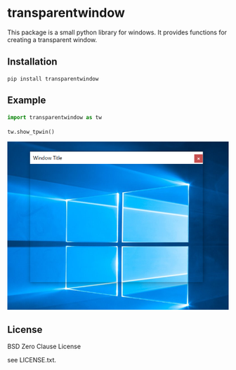 # transparentwindow

This package is a small python library for windows.
It provides functions for creating a transparent window.

## Installation

```
pip install transparentwindow
```

## Example

```python
import transparentwindow as tw

tw.show_tpwin()
```

![sample.png](https://github.com/m-m-git/transparentwindow/blob/main/sample.png)

## License

BSD Zero Clause License

see LICENSE.txt.

